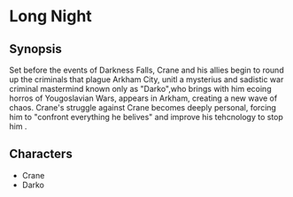 # Long Night

## Synopsis
Set before the events of Darkness Falls, Crane and his allies begin to round up the criminals that plague Arkham City,
unitl a mysterius and sadistic war criminal mastermind known only as "Darko",who brings with him ecoing horros of Yougoslavian Wars,  appears in Arkham, creating a new wave of chaos.
Crane's struggle against Crane becomes deeply personal, forcing him to "confront everything he belives" and improve his tehcnology to stop him .
## Characters
- Crane
- Darko
